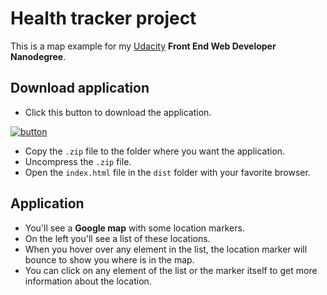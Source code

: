 # Health tracker project
This is a map example for my [Udacity](http://www.udacity.com) **Front End Web Developer Nanodegree**.

## Download application
* Click this button to download the application.

[![button](https://raw.github.com/manelromero/game/master/images/download.png)](https://github.com/manelromero/map/archive/master.zip)

* Copy the `.zip` file to the folder where you want the application.
* Uncompress the `.zip` file.
* Open the `index.html` file in the `dist` folder with your favorite browser.

## Application
* You'll see a **Google map** with some location markers.
* On the left you'll see a list of these locations.
* When you hover over any element in the list, the location marker will bounce to show you where is in the map.
* You can click on any element of the list or the marker itself to get more information about the location.

